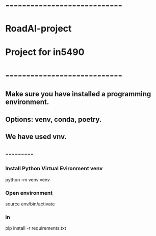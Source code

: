 # ----------------------------
# RoadAI-project
# Project for in5490
# ----------------------------

## Make sure you have installed a programming environment.
## Options: venv, conda, poetry.
## We have used vnv.
## ---------
### Install Python Virtual Evironment venv
python -m venv venv

### Open environment
source env/bin/activate

### in
pip install -r requirements.txt
